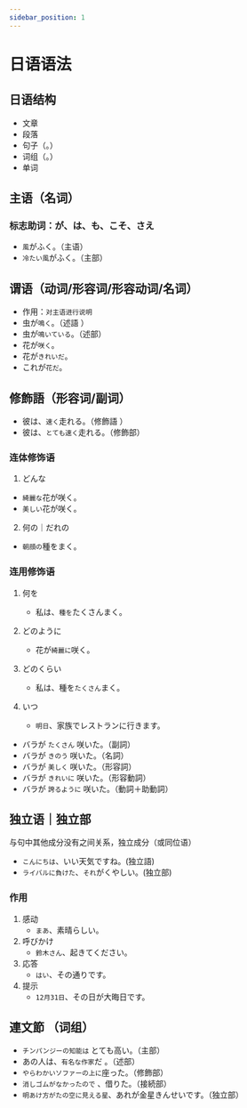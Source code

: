 ```yaml
---
sidebar_position: 1
---
```


# 日语语法

## 日语结构

- 文章
- 段落
- 句子（。）
- 词组（。）
- 单词


## 主语（名词）

### 标志助词：**が、は、も、こそ、さえ**

- `風`がふく。（主语）
- `冷たい風`がふく。（主部）

## 谓语（动词/形容词/形容动词/名词）
- 作用：`对主语进行说明`
- 虫が`鳴く`。（述語 ）
- 虫が`鳴いている`。（述部）
- 花が`咲く`。
- 花が`きれいだ`。
- これが`花だ`。

## 修飾語（形容词/副词）
- 彼は、`速く`走れる。（修飾語 ）
- 彼は、`とても速く`走れる。（修飾部）

### 连体修饰语

1. どんな
- `綺麗な`花が咲く。
- `美しい`花が咲く。

2. 何の｜だれの
- `朝顔の`種をまく。

### 连用修饰语
1. 何を
    - 私は、`種を`たくさんまく。


2. どのように
    - 花が`綺麗に`咲く。


3. どのくらい
    - 私は、種を`たくさん`まく。


4. いつ
    - `明日`、家族でレストランに行きます。



- バラが `たくさん` 咲いた。（副詞）
- バラが `きのう` 咲いた。（名詞）
- バラが `美しく` 咲いた。（形容詞）
- バラが `きれいに` 咲いた。（形容動詞）
- バラが `誇るように` 咲いた。（動詞＋助動詞）


## 独立语｜独立部
与句中其他成分没有之间关系，独立成分（或同位语）
- `こんにちは`、いい天気ですね。(独立語)
- `ライバルに負けた`、`それ`がくやしい。(独立部)

### 作用

1. 感动
    - `まあ`、素晴らしい。
2. 呼びかけ
    - `鈴木さん`、起きてください。
3. 応答
    - `はい`、その通りです。
4. 提示
    - `12月31日`、その日が大晦日です。


## 連文節 （词组）


- `チンパンジーの知能は` とても高い。（主部）
- あの人は、`有名な作家`だ 。（述部）
- `やらわかいソファーの上に`座った。（修飾部）
- `消しゴムがなかったので` 、借りた。（接続部）
- `明あけ方がたの空に見える星`、あれが金星きんせいです。（独立部）


